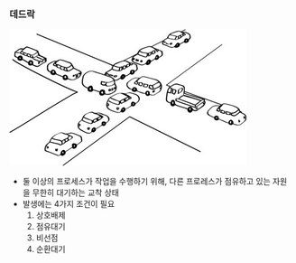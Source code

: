 ### 데드락

![Deadlock](./img/Deadlock.jpg)

- 둘 이상의 프로세스가 작업을 수행하기 위해, 다른 프로레스가 점유하고 있는 자원을 무한히 대기하는 교착 상태
- 발생에는 4가지 조건이 필요
    1. 상호배제
    2. 점유대기
    3. 비선점
    4. 순환대기